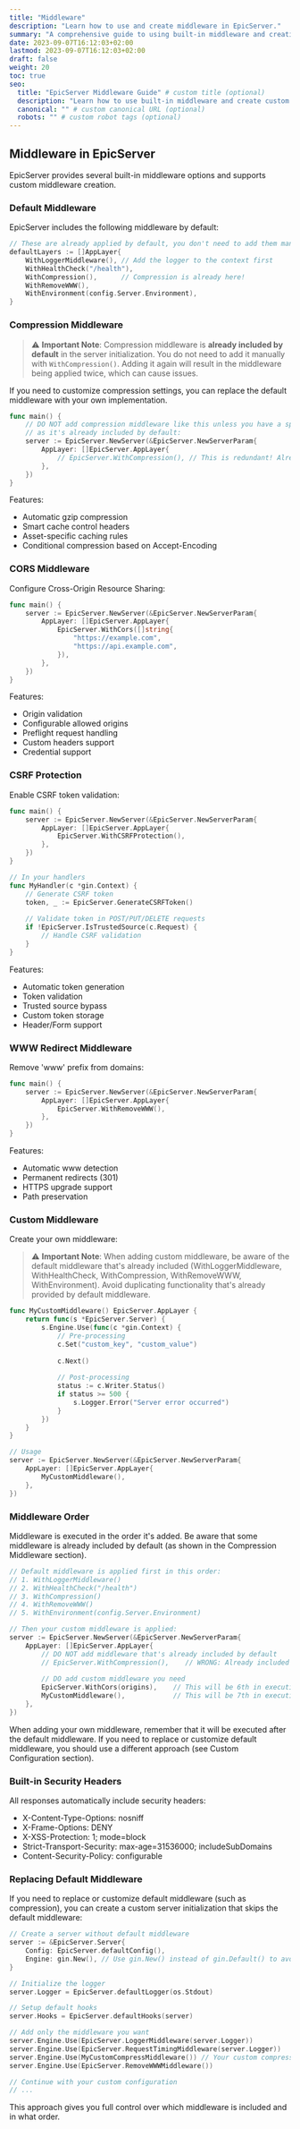 ```yaml
---
title: "Middleware"
description: "Learn how to use and create middleware in EpicServer."
summary: "A comprehensive guide to using built-in middleware and creating custom middleware in EpicServer."
date: 2023-09-07T16:12:03+02:00
lastmod: 2023-09-07T16:12:03+02:00
draft: false
weight: 20
toc: true
seo:
  title: "EpicServer Middleware Guide" # custom title (optional)
  description: "Learn how to use built-in middleware and create custom middleware in EpicServer." # custom description (recommended)
  canonical: "" # custom canonical URL (optional)
  robots: "" # custom robot tags (optional)
---
```


## Middleware in EpicServer

EpicServer provides several built-in middleware options and supports custom middleware creation.

### Default Middleware

EpicServer includes the following middleware by default:

```go
// These are already applied by default, you don't need to add them manually
defaultLayers := []AppLayer{
    WithLoggerMiddleware(), // Add the logger to the context first
    WithHealthCheck("/health"),
    WithCompression(),      // Compression is already here!
    WithRemoveWWW(),
    WithEnvironment(config.Server.Environment),
}
```

### Compression Middleware

> ⚠️ **Important Note**: Compression middleware is **already included by default** in the server initialization. You do not need to add it manually with `WithCompression()`. Adding it again will result in the middleware being applied twice, which can cause issues.

If you need to customize compression settings, you can replace the default middleware with your own implementation.

```go
func main() {
    // DO NOT add compression middleware like this unless you have a specific reason
    // as it's already included by default:
    server := EpicServer.NewServer(&EpicServer.NewServerParam{
        AppLayer: []EpicServer.AppLayer{
            // EpicServer.WithCompression(), // This is redundant! Already included by default
        },
    })
}
```

Features:
* Automatic gzip compression
* Smart cache control headers
* Asset-specific caching rules
* Conditional compression based on Accept-Encoding

### CORS Middleware

Configure Cross-Origin Resource Sharing:

```go
func main() {
    server := EpicServer.NewServer(&EpicServer.NewServerParam{
        AppLayer: []EpicServer.AppLayer{
            EpicServer.WithCors([]string{
                "https://example.com",
                "https://api.example.com",
            }),
        },
    })
}
```

Features:
* Origin validation
* Configurable allowed origins
* Preflight request handling
* Custom headers support
* Credential support

### CSRF Protection

Enable CSRF token validation:

```go
func main() {
    server := EpicServer.NewServer(&EpicServer.NewServerParam{
        AppLayer: []EpicServer.AppLayer{
            EpicServer.WithCSRFProtection(),
        },
    })
}

// In your handlers
func MyHandler(c *gin.Context) {
    // Generate CSRF token
    token, _ := EpicServer.GenerateCSRFToken()
    
    // Validate token in POST/PUT/DELETE requests
    if !EpicServer.IsTrustedSource(c.Request) {
        // Handle CSRF validation
    }
}
```

Features:
* Automatic token generation
* Token validation
* Trusted source bypass
* Custom token storage
* Header/Form support

### WWW Redirect Middleware

Remove 'www' prefix from domains:

```go
func main() {
    server := EpicServer.NewServer(&EpicServer.NewServerParam{
        AppLayer: []EpicServer.AppLayer{
            EpicServer.WithRemoveWWW(),
        },
    })
}
```

Features:
* Automatic www detection
* Permanent redirects (301)
* HTTPS upgrade support
* Path preservation

### Custom Middleware

Create your own middleware:

> ⚠️ **Important Note**: When adding custom middleware, be aware of the default middleware that's already included (WithLoggerMiddleware, WithHealthCheck, WithCompression, WithRemoveWWW, WithEnvironment). Avoid duplicating functionality that's already provided by default middleware.

```go
func MyCustomMiddleware() EpicServer.AppLayer {
    return func(s *EpicServer.Server) {
        s.Engine.Use(func(c *gin.Context) {
            // Pre-processing
            c.Set("custom_key", "custom_value")
            
            c.Next()
            
            // Post-processing
            status := c.Writer.Status()
            if status >= 500 {
                s.Logger.Error("Server error occurred")
            }
        })
    }
}

// Usage
server := EpicServer.NewServer(&EpicServer.NewServerParam{
    AppLayer: []EpicServer.AppLayer{
        MyCustomMiddleware(),
    },
})
```

### Middleware Order

Middleware is executed in the order it's added. Be aware that some middleware is already included by default (as shown in the Compression Middleware section).

```go
// Default middleware is applied first in this order:
// 1. WithLoggerMiddleware()
// 2. WithHealthCheck("/health")
// 3. WithCompression()
// 4. WithRemoveWWW()
// 5. WithEnvironment(config.Server.Environment)

// Then your custom middleware is applied:
server := EpicServer.NewServer(&EpicServer.NewServerParam{
    AppLayer: []EpicServer.AppLayer{
        // DO NOT add middleware that's already included by default
        // EpicServer.WithCompression(),    // WRONG: Already included by default
        
        // DO add custom middleware you need
        EpicServer.WithCors(origins),    // This will be 6th in execution order
        MyCustomMiddleware(),            // This will be 7th in execution order
    },
})
```

When adding your own middleware, remember that it will be executed after the default middleware. If you need to replace or customize default middleware, you should use a different approach (see Custom Configuration section).

### Built-in Security Headers

All responses automatically include security headers:
* X-Content-Type-Options: nosniff
* X-Frame-Options: DENY
* X-XSS-Protection: 1; mode=block
* Strict-Transport-Security: max-age=31536000; includeSubDomains
* Content-Security-Policy: configurable

### Replacing Default Middleware

If you need to replace or customize default middleware (such as compression), you can create a custom server initialization that skips the default middleware:

```go
// Create a server without default middleware
server := &EpicServer.Server{
    Config: EpicServer.defaultConfig(),
    Engine: gin.New(), // Use gin.New() instead of gin.Default() to avoid default middleware
}

// Initialize the logger
server.Logger = EpicServer.defaultLogger(os.Stdout)

// Setup default hooks
server.Hooks = EpicServer.defaultHooks(server)

// Add only the middleware you want
server.Engine.Use(EpicServer.LoggerMiddleware(server.Logger))
server.Engine.Use(EpicServer.RequestTimingMiddleware(server.Logger))
server.Engine.Use(MyCustomCompressMiddleware()) // Your custom compression middleware
server.Engine.Use(EpicServer.RemoveWWWMiddleware())

// Continue with your custom configuration
// ...
```

This approach gives you full control over which middleware is included and in what order. 